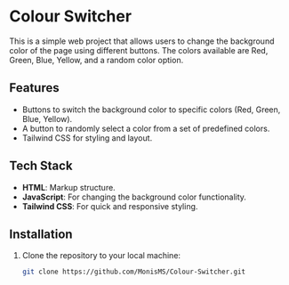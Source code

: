 # Colour Switcher

This is a simple web project that allows users to change the background color of the page using different buttons. The colors available are Red, Green, Blue, Yellow, and a random color option.

## Features
- Buttons to switch the background color to specific colors (Red, Green, Blue, Yellow).
- A button to randomly select a color from a set of predefined colors.
- Tailwind CSS for styling and layout.

## Tech Stack
- **HTML**: Markup structure.
- **JavaScript**: For changing the background color functionality.
- **Tailwind CSS**: For quick and responsive styling.

## Installation

1. Clone the repository to your local machine:

   ```bash
   git clone https://github.com/MonisMS/Colour-Switcher.git
